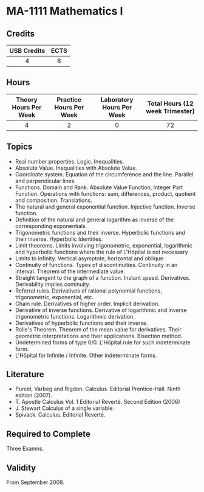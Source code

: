 # MA-1111 Mathematics I

## Credits

| USB Credits | ECTS |
|:-----------:|:----:|
|      4      |   8  |

## Hours

| Theory Hours Per Week | Practice Hours Per Week | Laboratory Hours Per Week | Total Hours (12 week Trimester) |
|:---------------------:|:-----------------------:|:-------------------------:|:-------------------------------:|
|           4           |            2            |             0             |                72               |

## Topics

* Real number properties. Logic. Inequalities.
* Absolute Value. Inequalities with Absolute Value.
* Coordinate system. Equation of the circumference and the line. Parallel and perpendicular lines.
* Functions. Domain and Rank. Absolute Value Function, Integer Part Function. Operations with functions: sum, differences, product, quotient and composition. Translations.
* The natural and general exponential function. Injective function. Inverse function.
* Definition of the natural and general logarithm as inverse of the corresponding exponentials.
* Trigonometric functions and their inverse. Hyperbolic functions and their inverse. Hyperbolic Identities.
* Limit theorems. Limits involving trigonometric, exponential, logarithmic and hyperbolic functions where the rule of L'Hôpital is not necessary
* Limits to infinity. Vertical asymptote, horizontal and oblique.
* Continuity of functions. Types of discontinuities. Continuity in an interval. Theorem of the intermediate value.
* Straight tangent to the graph of a function. Instant speed. Derivatives. Derivability implies continuity.
* Referral rules. Derivatives of rational polynomial functions, trigonometric, exponential, etc.
* Chain rule. Derivatives of higher order. Implicit derivation.
* Derivative of inverse functions. Derivative of logarithmic and inverse trigonometric functions. Logarithmic derivation.
* Derivatives of hyperbolic functions and their inverse.
* Rolle's Theorem. Theorem of the mean value for derivatives. Their geometric interpretations and their applications. Bisection method.
* Undetermined forms of type 0/0. L'Hôpital rule for such indeterminate form.
* L'Hôpital for Infinite / Infinite. Other indeterminate forms.

## Literature

* Purcel, Varbeg and Rigdon. Calculus. Editorial Prentice-Hall. Ninth edition (2007).
* T. Apostle Calculus Vol. 1 Editorial Reverté. Second Edition (2006)
* J. Stewart Calculus of a single variable.
* Spivack. Calculus. Editorial Reverté.

## Required to Complete

Three Examns.

## Validity

From September 2008.
